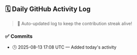 ## 🗓️ Daily GitHub Activity Log

> 🤖 Auto-updated log to keep the contribution streak alive!

### ✅ Commits

- 🕒 2025-08-13 17:08 UTC — Added today's activity

